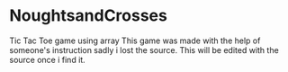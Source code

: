 # NoughtsandCrosses
Tic Tac Toe game using array 
This game was made with the help of someone's instruction sadly i lost the source.
This will be edited with the source once i find it.  
